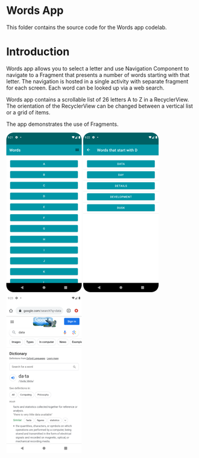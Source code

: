 # Words App

This folder contains the source code for the Words app codelab.


# Introduction
Words app allows you to select a letter and use Navigation Component to navigate to a Fragment that
presents a number of words starting with that letter. The navigation is hosted in a single activity
with separate fragment for each screen. 
Each word can be looked up via a web search.

Words app contains a scrollable list of 26 letters A to Z in a RecyclerView. The orientation
of the RecyclerView can be changed between a vertical list or a grid of items.

The app demonstrates the use of Fragments.


![App Screenshot](screenshots/low-res/letters.png)
![App Screenshot](screenshots/low-res/words.png)
![App Screenshot](screenshots/low-res/web.png)
